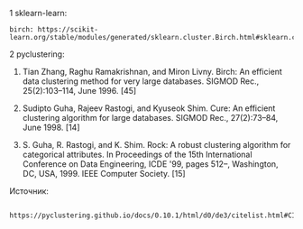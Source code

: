
1 sklearn-learn:

	birch: https://scikit-learn.org/stable/modules/generated/sklearn.cluster.Birch.html#sklearn.cluster.Birch

2 pyclustering:

1) Tian Zhang, Raghu Ramakrishnan, and Miron Livny. Birch: An efficient data clustering method for very large databases. SIGMOD Rec., 25(2):103–114, June 1996. [45]


2) Sudipto Guha, Rajeev Rastogi, and Kyuseok Shim. Cure: An efficient clustering algorithm for large databases. SIGMOD Rec., 27(2):73–84, June 1998. [14]


3) S. Guha, R. Rastogi, and K. Shim. Rock: A robust clustering algorithm for categorical attributes. In Proceedings of the 15th International Conference on Data Engineering, ICDE '99, pages 512–, Washington, DC, USA, 1999. IEEE Computer Society. [15]

Источник: 

		https://pyclustering.github.io/docs/0.10.1/html/d0/de3/citelist.html#CITEREF_article::1